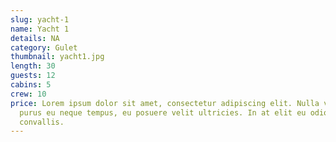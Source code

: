 ```yaml
---
slug: yacht-1
name: Yacht 1
details: NA
category: Gulet
thumbnail: yacht1.jpg
length: 30
guests: 12
cabins: 5
crew: 10
price: Lorem ipsum dolor sit amet, consectetur adipiscing elit. Nulla vestibulum
  purus eu neque tempus, eu posuere velit ultricies. In at elit eu odio lacinia
  convallis.
---
```

